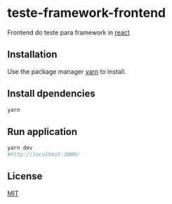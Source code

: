 # teste-framework-frontend

Frontend do teste para framework in [react](https://reactjs.org/)

## Installation

Use the package manager [yarn](https://classic.yarnpkg.com/) to install.

## Install dpendencies

```bash
yarn
```

## Run application

```bash
yarn dev
#http://localhost:3000/
```

## License

[MIT](https://choosealicense.com/licenses/mit/)
